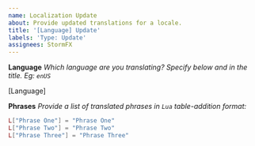 ```yaml
---
name: Localization Update
about: Provide updated translations for a locale.
title: '[Language] Update'
labels: 'Type: Update'
assignees: StormFX
---
```


**Language**
_Which language are you translating? Specify below and in the title. Eg: `enUS`_

[Language]

**Phrases**
_Provide a list of translated phrases in `Lua` table-addition format:_

```lua
L["Phrase One"] = "Phrase One"
L["Phrase Two"] = "Phrase Two"
L["Phrase Three"] = "Phrase Three"
```
